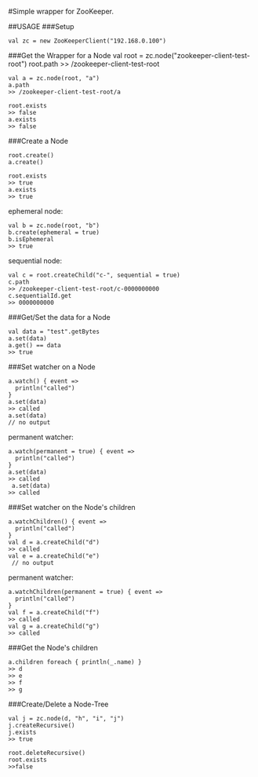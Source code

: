 #Simple wrapper for ZooKeeper.

##USAGE
###Setup

    val zc = new ZooKeeperClient("192.168.0.100")
    
###Get the Wrapper for a Node
    val root = zc.node("zookeeper-client-test-root")
    root.path
    >> /zookeeper-client-test-root
    
    val a = zc.node(root, "a")
    a.path
    >> /zookeeper-client-test-root/a
    
    root.exists
    >> false
    a.exists
    >> false

###Create a Node

    root.create()
    a.create()
    
    root.exists
    >> true
    a.exists
    >> true
    
ephemeral node:

    val b = zc.node(root, "b")
    b.create(ephemeral = true)
    b.isEphemeral
    >> true
    
sequential node:

    val c = root.createChild("c-", sequential = true)
    c.path
    >> /zookeeper-client-test-root/c-0000000000
    c.sequentialId.get
    >> 0000000000
     
###Get/Set the data for a Node

    val data = "test".getBytes
    a.set(data)
    a.get() == data
    >> true
     
###Set watcher on a Node

    a.watch() { event =>
      println("called")
    }
    a.set(data)
    >> called
    a.set(data)
    // no output
    
permanent watcher:

    a.watch(permanent = true) { event =>
      println("called")
    }
    a.set(data)
    >> called
     a.set(data)
    >> called

###Set watcher on the Node's children

    a.watchChildren() { event =>
      println("called")
    }
    val d = a.createChild("d")
    >> called
    val e = a.createChild("e")
     // no output
    
permanent watcher:

    a.watchChildren(permanent = true) { event =>
      println("called")
    }
    val f = a.createChild("f")
    >> called
    val g = a.createChild("g")
    >> called

###Get the Node's children

    a.children foreach { println(_.name) }
    >> d
    >> e
    >> f
    >> g

###Create/Delete a Node-Tree

    val j = zc.node(d, "h", "i", "j")
    j.createRecursive()
    j.exists
    >> true

    root.deleteRecursive()
    root.exists
    >>false
    
    
    
